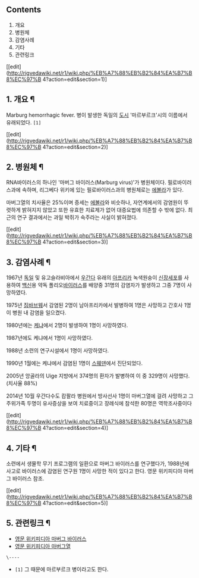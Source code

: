 ## Contents

    

1. 개요 
2. 병원체 
3. 감염사례 
4. 기타 
5. 관련링크 

[[edit](http://rigvedawiki.net/r1/wiki.php/%EB%A7%88%EB%B2%84%EA%B7%B8%EC%97%B
4?action=edit&section=1)]

## 1. 개요 ¶

Marburg hemorrhagic fever. 병이 발생한 독일의 [도시](%EB%8F%84%EC%8B%9C.md) '마르부르크'시의
이름에서 유래되었다. `[1]`

  

[[edit](http://rigvedawiki.net/r1/wiki.php/%EB%A7%88%EB%B2%84%EA%B7%B8%EC%97%B
4?action=edit&section=2)]

## 2. 병원체 ¶

RNA바이러스의 하나인 '마버그 바이러스(Marburg virus)'가 병원체이다. 필로바이러스과에 속하며, 리그베다 위키에 있는
필로바이러스과의 병원체로는 [에볼라](%EC%97%90%EB%B3%BC%EB%9D%BC.md)가 있다.

  

마버그열의 치사율은 25%이며 증세는 [에볼라](%EC%97%90%EB%B3%BC%EB%9D%BC.md)와 비슷하나, 자연계에서의
감염원이 뚜렷하게 밝혀지지 않았고 또한 유효한 치료제가 없어 대증요법에 의존할 수 밖에 없다. 최근의 연구 결과에서는 과일 박쥐가 숙주라는
사실이 밝혀졌다.

  

[[edit](http://rigvedawiki.net/r1/wiki.php/%EB%A7%88%EB%B2%84%EA%B7%B8%EC%97%B
4?action=edit&section=3)]

## 3. 감염사례 ¶

1967년 [독일](%EB%8F%85%EC%9D%BC.md) 및 유고슬라비아에서
[우간다](%EC%9A%B0%EA%B0%84%EB%8B%A4.md) 유래의
[아프리카](%EC%95%84%ED%94%84%EB%A6%AC%EC%B9%B4.md) 녹색원숭이
[신장](%EC%8B%A0%EC%9E%A5.md)[세포](%EC%84%B8%ED%8F%AC.md)를 사용하여
[백신](%EB%B0%B1%EC%8B%A0.md)용 약독
폴리오[바이러스](%EB%B0%94%EC%9D%B4%EB%9F%AC%EC%8A%A4.md)를 배양중 31명의 감염자가 발생하고 그중
7명이 사망하였다.

  

1975년 [짐바브웨](%EC%A7%90%EB%B0%94%EB%B8%8C%EC%9B%A8.md)서 감염된 2명이 남아프리카에서 발병하여
1명은 사망하고 간호사 1명이 병원 내 감염을 일으켰다.

  

1980년에는 [케냐](%EC%BC%80%EB%83%90.md)에서 2명이 발생하여 1명이 사망하였다.

  

1987년에도 케냐에서 1명이 사망하였다.

  

1988년 소련의 연구시설에서 1명이 사망하였다.

  

1990년 1월에는 케냐에서 감염된 1명이 [스웨덴](%EC%8A%A4%EC%9B%A8%EB%8D%B4.md)에서 진단되었다.

  

2005년 앙골라의 Uige 지방에서 374명의 환자가 발병하여 이 중 329명이 사망했다.(치사율 88%)

  

2014년 10월 우간다수도 캄팔라 병원에서 방사선사 1명이 마버그열에 걸려 사망하고 그 주위가족 두명이 유사증상을 보여 치료중이고 장례식에
참석한 80명은 역학조사중이다

[[edit](http://rigvedawiki.net/r1/wiki.php/%EB%A7%88%EB%B2%84%EA%B7%B8%EC%97%B
4?action=edit&section=4)]

## 4. 기타 ¶

소련에서 생물학 무기 프로그램의 일환으로 마버그 바이러스를 연구했다가, 1988년에 사고로 바이러스에 감염된 연구원 1명이 사망한 적이
있다고 한다. 영문 위키피디아 마버그 바이러스 참조.

  

[[edit](http://rigvedawiki.net/r1/wiki.php/%EB%A7%88%EB%B2%84%EA%B7%B8%EC%97%B
4?action=edit&section=5)]

## 5. 관련링크 ¶

  * [영문 위키피디아 마버그 바이러스](http://en.wikipedia.org/wiki/Marburg_virus)
  * [영문 위키피디아 마버그열](http://en.wikipedia.org/wiki/Marburg_virus_disease)  

`\----`

  * `[1]` 그 때문에 마르부르크 병이라고도 한다.

